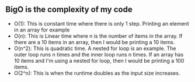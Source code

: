 ## BigO is the complexity of my code
- O(1): This is constant time where there is only 1 step. Printing an element in an array for example
- O(n): This is Linear time where n is the number of items in the array. If there are a 10 items in an array, then I would be printing a 10 items.
- O(n^2): This is quadratic time. A nested for loop is an example. The outer loop runs n times and the inner loop runs n times. If an array has 10 items and I'm using a nested for loop, then I would be printing a 100 items.
- O(2^n): This is when the runtime doubles as the input size increases.
